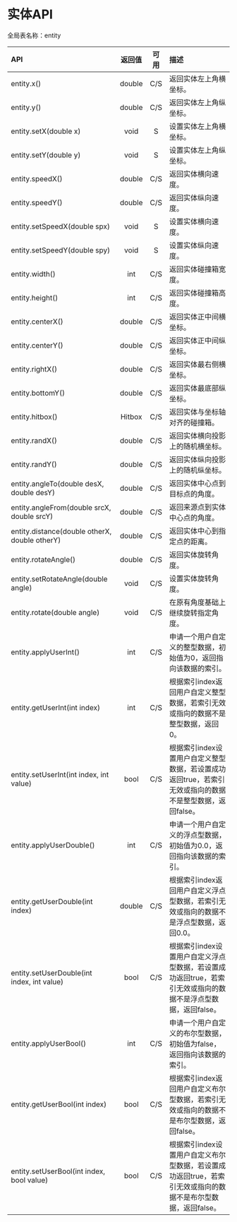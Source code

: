 # 实体API

全局表名称：entity

| API | 返回值 | 可用 | 描述 |
| :--- | :---: | :---: | :--- |
| entity.x\(\) | double | C/S | 返回实体左上角横坐标。 |
| entity.y\(\) | double | C/S | 返回实体左上角纵坐标。 |
| entity.setX\(double x\) | void | S | 设置实体左上角横坐标。 |
| entity.setY\(double y\) | void | S | 设置实体左上角纵坐标。 |
| entity.speedX\(\) | double | C/S | 返回实体横向速度。 |
| entity.speedY\(\) | double | C/S | 返回实体纵向速度。 |
| entity.setSpeedX\(double spx\) | void | S | 设置实体横向速度。 |
| entity.setSpeedY\(double spy\) | void | S | 设置实体纵向速度。 |
| entity.width\(\) | int | C/S | 返回实体碰撞箱宽度。 |
| entity.height\(\) | int | C/S | 返回实体碰撞箱高度。 |
| entity.centerX\(\) | double | C/S | 返回实体正中间横坐标。 |
| entity.centerY\(\) | double | C/S | 返回实体正中间纵坐标。 |
| entity.rightX\(\) | double | C/S | 返回实体最右侧横坐标。 |
| entity.bottomY\(\) | double | C/S | 返回实体最底部纵坐标。 |
| entity.hitbox\(\) | Hitbox | C/S | 返回实体与坐标轴对齐的碰撞箱。 |
| entity.randX\(\) | double | C/S | 返回实体横向投影上的随机横坐标。 |
| entity.randY\(\) | double | C/S | 返回实体纵向投影上的随机纵坐标。 |
| entity.angleTo\(double desX, double desY\) | double | C/S | 返回实体中心点到目标点的角度。 |
| entity.angleFrom\(double srcX, double srcY\) | double | C/S | 返回来源点到实体中心点的角度。 |
| entity.distance\(double otherX, double otherY\) | double | C/S | 返回实体中心到指定点的距离。 |
| entity.rotateAngle\(\) | double | C/S | 返回实体旋转角度。 |
| entity.setRotateAngle\(double angle\) | void | C/S | 设置实体旋转角度。 |
| entity.rotate\(double angle\) | void | C/S | 在原有角度基础上继续旋转指定角度。 |
| entity.applyUserInt\(\) | int | C/S | 申请一个用户自定义的整型数据，初始值为0，返回指向该数据的索引。 |
| entity.getUserInt\(int index\) | int | C/S | 根据索引index返回用户自定义整型数据，若索引无效或指向的数据不是整型数据，返回0。 |
| entity.setUserInt\(int index, int value\) | bool | C/S | 根据索引index设置用户自定义整型数据，若设置成功返回true，若索引无效或指向的数据不是整型数据，返回false。 |
| entity.applyUserDouble\(\) | int | C/S | 申请一个用户自定义的浮点型数据，初始值为0.0，返回指向该数据的索引。 |
| entity.getUserDouble\(int index\) | double | C/S | 根据索引index返回用户自定义浮点型数据，若索引无效或指向的数据不是浮点型数据，返回0.0。 |
| entity.setUserDouble\(int index, int value\) | bool | C/S | 根据索引index设置用户自定义浮点型数据，若设置成功返回true，若索引无效或指向的数据不是浮点型数据，返回false。 |
| entity.applyUserBool\(\) | int | C/S | 申请一个用户自定义的布尔型数据，初始值为false，返回指向该数据的索引。 |
| entity.getUserBool\(int index\) | bool | C/S | 根据索引index返回用户自定义布尔型数据，若索引无效或指向的数据不是布尔型数据，返回false。 |
| entity.setUserBool\(int index, bool value\) | bool | C/S | 根据索引index设置用户自定义布尔型数据，若设置成功返回true，若索引无效或指向的数据不是布尔型数据，返回false。 |



